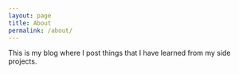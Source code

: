 ```yaml
---
layout: page
title: About
permalink: /about/
---
```


This is my blog where I post things that I have learned from my side projects. 